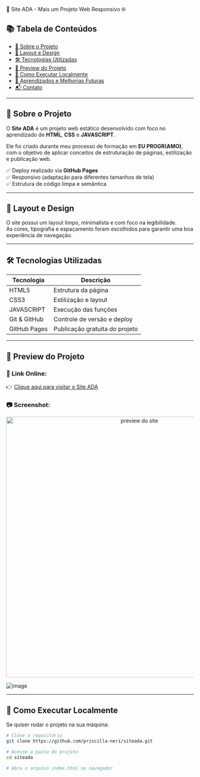 🚀 Site ADA - Mais um Projeto Web Responsivo 🌐

## 📚 Tabela de Conteúdos

- [📍 Sobre o Projeto](#-sobre-o-projeto)
- [🎨 Layout e Design](#-layout-e-design)
- [🛠️ Tecnologias Utilizadas](#️-tecnologias-utilizadas)
- [📸 Preview do Projeto](#-preview-do-projeto)
- [🚀 Como Executar Localmente](#-como-executar-localmente)
- [🌱 Aprendizados e Melhorias Futuras](#-aprendizados-e-melhorias-futuras)
- [📬 Contato](#-contato)

---

## 📍 Sobre o Projeto

O **Site ADA** é um projeto web estático desenvolvido com foco no aprendizado de **HTML**, **CSS** e **JAVASCRIPT**.  

Ele foi criado durante meu processo de formação em **EU PROGR(AMO)**, com o objetivo de aplicar conceitos de estruturação de páginas, estilização e publicação web.  

✅ Deploy realizado via **GitHub Pages**  
✅ Responsivo (adaptação para diferentes tamanhos de tela)  
✅ Estrutura de código limpa e semântica  

---

## 🎨 Layout e Design

O site possui um layout limpo, minimalista e com foco na legibilidade.  
As cores, tipografia e espaçamento foram escolhidos para garantir uma boa experiência de navegação.

---

## 🛠️ Tecnologias Utilizadas

| Tecnologia | Descrição |
| -------- | -------- |
| HTML5 | Estrutura da página |
| CSS3 | Estilização e layout |
| JAVASCRIPT | Execução das funções |
| Git & GitHub | Controle de versão e deploy |
| GitHub Pages | Publicação gratuita do projeto |

---

## 📸 Preview do Projeto

### 🔗 Link Online:

👉 [Clique aqui para visitar o Site ADA](https://priscilla-neri.github.io/siteada/)

### 📷 Screenshot:

<p align="center">
  <img src="https://user-images.githubusercontent.com/SEU_ID/preview-siteada.png" alt="preview do site" width="700px">
</p>

![image](https://github.com/user-attachments/assets/6e3027be-1e46-446b-9042-afe149edef81)


---

## 🚀 Como Executar Localmente

Se quiser rodar o projeto na sua máquina:

```bash
# Clone o repositório
git clone https://github.com/priscilla-neri/siteada.git

# Acesse a pasta do projeto
cd siteada

# Abra o arquivo index.html no navegador

